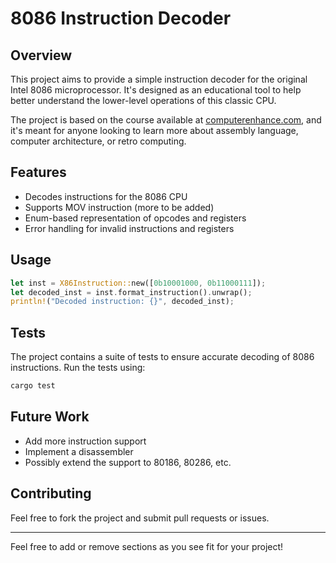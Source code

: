 # 8086 Instruction Decoder

## Overview

This project aims to provide a simple instruction decoder for the original Intel 8086 microprocessor.
It's designed as an educational tool to help better understand the lower-level operations of this
classic CPU.

The project is based on the course available at [computerenhance.com](https://www.computerenhance.com/),
and it's meant for anyone looking to learn more about assembly language, computer architecture, or
retro computing.

## Features

- Decodes instructions for the 8086 CPU
- Supports MOV instruction (more to be added)
- Enum-based representation of opcodes and registers
- Error handling for invalid instructions and registers

## Usage

```rust
let inst = X86Instruction::new([0b10001000, 0b11000111]);
let decoded_inst = inst.format_instruction().unwrap();
println!("Decoded instruction: {}", decoded_inst);
```

## Tests

The project contains a suite of tests to ensure accurate decoding of 8086 instructions.
Run the tests using:

```bash
cargo test
```

## Future Work

- Add more instruction support
- Implement a disassembler
- Possibly extend the support to 80186, 80286, etc.

## Contributing

Feel free to fork the project and submit pull requests or issues.

---

Feel free to add or remove sections as you see fit for your project!
